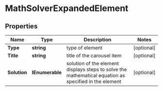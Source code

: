 # MathSolverExpandedElement


## Properties

| Name | Type | Description | Notes |
|------------ | ------------- | ------------- | -------------|
**Type** | **string** | type of element |[optional]|
**Title** | **string** | title of the carousel item |[optional]|
**Solution** | **IEnumerable<string>** | solution of the element<br>displays steps to solve the mathematical equation as specified in the element |[optional]|